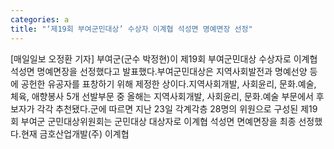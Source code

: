 ```yaml
---
categories: a
title: "‘제19회 부여군민대상’ 수상자 이계협 석성면 명예면장 선정"
---
```

[매일일보 오정환 기자] 부여군(군수 박정현)이 제19회 부여군민대상 수상자로 이계협 석성면 명예면장을 선정했다고 발표했다.부여군민대상은 지역사회발전과 명예선양 등에 공헌한 유공자를 표창하기 위해 제정한 상이다.지역사회개발, 사회윤리, 문화․예술, 체육, 애향봉사 5개 선발부문 중 올해는 지역사회개발, 사회윤리, 문화․예술 부문에서 후보자가 각각 추천됐다.군에 따르면 지난 23일 각계각층 28명의 위원으로 구성된 제19회 부여군 군민대상위원회는 군민대상 대상자로 이계협 석성면 면예면장을 최종 선정했다.현재 금호산업개발(주) 이계협
